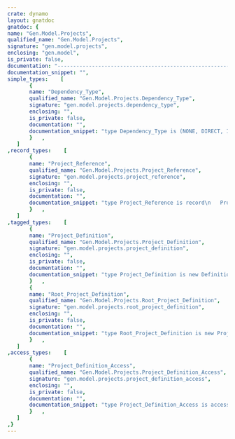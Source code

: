 ```yaml
---
crate: dynamo
layout: gnatdoc
gnatdoc: {
name: "Gen.Model.Projects",
qualified_name: "Gen.Model.Projects",
signature: "gen.model.projects",
enclosing: "gen.model",
is_private: false,
documentation: "---------------------------------------------------------------------\n  gen-model-projects -- Projects meta data\n  Copyright (C) 2011, 2012, 2013, 2014, 2017, 2018, 2021 Stephane Carrez\n  Written by Stephane Carrez (Stephane.Carrez@gmail.com)\n\n  Licensed under the Apache License, Version 2.0 (the \"License\");\n  you may not use this file except in compliance with the License.\n  You may obtain a copy of the License at\n\n      http://www.apache.org/licenses/LICENSE-2.0\n\n  Unless required by applicable law or agreed to in writing, software\n  distributed under the License is distributed on an \"AS IS\" BASIS,\n  WITHOUT WARRANTIES OR CONDITIONS OF ANY KIND, either express or implied.\n  See the License for the specific language governing permissions and\n  limitations under the License.\n---------------------------------------------------------------------",
documentation_snippet: "",
simple_types:    [
       {
       name: "Dependency_Type",
       qualified_name: "Gen.Model.Projects.Dependency_Type",
       signature: "gen.model.projects.dependency_type",
       enclosing: "",
       is_private: false,
       documentation: "",
       documentation_snippet: "type Dependency_Type is (NONE, DIRECT, INDIRECT, BOTH);",
       }   ,
   ]
,record_types:    [
       {
       name: "Project_Reference",
       qualified_name: "Gen.Model.Projects.Project_Reference",
       signature: "gen.model.projects.project_reference",
       enclosing: "",
       is_private: false,
       documentation: "",
       documentation_snippet: "type Project_Reference is record\n   Project : Project_Definition_Access := null;\n   Name    : UString;\n   Kind    : Dependency_Type := NONE;\nend record;",
       }   ,
   ]
,tagged_types:    [
       {
       name: "Project_Definition",
       qualified_name: "Gen.Model.Projects.Project_Definition",
       signature: "gen.model.projects.project_definition",
       enclosing: "",
       is_private: false,
       documentation: "",
       documentation_snippet: "type Project_Definition is new Definition with record\n   Path    : UString;\n   Props   : Util.Properties.Manager;\n   Modules : Project_Vectors.Vector;\n   Root          : Project_Definition_Access := null;\n   Dependencies  : Project_Vectors.Vector;\n   Project_Files : Gen.Utils.GNAT.Project_Info_Vectors.Vector;\n   Dynamo_Files  : Gen.Utils.String_List.Vector;\n   Recursive_Scan : Boolean := False;\n   Recursing      : Boolean := False;\n   Depend_Scan    : Boolean := False;\n   Is_Plugin      : Boolean := False;\n   Use_Mysql      : Boolean := True;\n   Use_Sqlite     : Boolean := True;\n   Use_Postgresql : Boolean := True;\nend record;",
       }   ,
       {
       name: "Root_Project_Definition",
       qualified_name: "Gen.Model.Projects.Root_Project_Definition",
       signature: "gen.model.projects.root_project_definition",
       enclosing: "",
       is_private: false,
       documentation: "",
       documentation_snippet: "type Root_Project_Definition is new Project_Definition with record\n   Projects    : Project_Vectors.Vector;\n   Install_Dir : UString;\nend record;",
       }   ,
   ]
,access_types:    [
       {
       name: "Project_Definition_Access",
       qualified_name: "Gen.Model.Projects.Project_Definition_Access",
       signature: "gen.model.projects.project_definition_access",
       enclosing: "",
       is_private: false,
       documentation: "",
       documentation_snippet: "type Project_Definition_Access is access all Project_Definition'Class;",
       }   ,
   ]
,}
---
```

